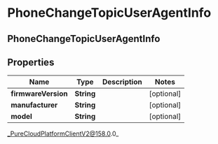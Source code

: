 # PhoneChangeTopicUserAgentInfo

## PhoneChangeTopicUserAgentInfo

## Properties

|Name | Type | Description | Notes|
|------------ | ------------- | ------------- | -------------|
| **firmwareVersion** | **String** |  | [optional] |
| **manufacturer** | **String** |  | [optional] |
| **model** | **String** |  | [optional] |



_PureCloudPlatformClientV2@158.0.0_
